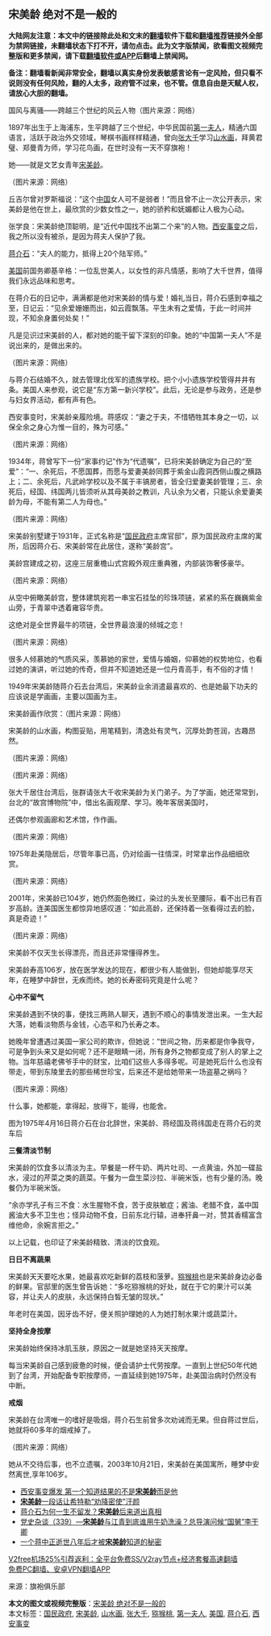  <h2>宋美龄 绝对不是一般的</h2> <p class="notice"><b>大陆网友注意：本文中的链接除此处和文末的<a href="https://github.com/bannedbook/fanqiang" >翻墙</a>软件下载和<a href="https://github.com/killgcd/justmysocks/blob/master/README.md">翻墙推荐</a>链接外全部为禁网链接，未翻墙状态下打不开，请勿点击。此为文字版禁闻，欲看图文视频完整版和更多禁闻，请下载<a href="https://github.com/bannedbook/fanqiang">翻墙软件或APP</a>后翻墙上禁闻网。</p><p>备注：翻墙看新闻非常安全，翻墙以真实身份发表敏感言论有一定风险，但只看不说则没有任何风险，翻的人太多，政府管不过来，也不管。信息自由是天赋人权，请放心大胆的翻墙。</b></p>  <div class="entry"> <p id="conimg">国风与离骚——跨越三个世纪的风云人物（图片来源：网络）</p> <p>1897年出生于上海浦东，生平跨越了三个世纪，中华民国前<a href="https://www.bannedbook.org/bnews/tag/%e7%ac%ac%e4%b8%80%e5%a4%ab%e4%ba%ba/" class="st_tag internal_tag" rel="tag" title="标签 第一夫人 下的日志">第一夫人</a>，精通六国语言，活跃于政治外交领域，琴棋书画样样精通，曾向<a href="https://www.bannedbook.org/bnews/tag/%e5%bc%a0%e5%a4%a7%e5%8d%83/" class="st_tag internal_tag" rel="tag" title="标签 张大千 下的日志">张大千</a>学习<a href="https://www.bannedbook.org/bnews/tag/%E5%B1%B1%E6%B0%B4%E7%94%BB/" class="st_tag internal_tag" rel="tag" title="标签 山水画 下的日志">山水画</a>，拜黄君璧、郑曼青为师，学习花鸟画，在世时没有一天不穿旗袍！</p> <p>她——就是文艺女青年<a href="https://www.bannedbook.org/bnews/tag/%e5%ae%8b%e7%be%8e%e9%be%84/" class="st_tag internal_tag" rel="tag" title="标签 宋美龄 下的日志">宋美龄</a>。</p> <p>（图片来源：网络）</p> <p>丘吉尔曾对罗斯福说：“这个<span class='wp_keywordlink_affiliate'><a href="https://www.bannedbook.org/" title="中国" target="_blank">中国</a></span>女人可不是弱者！”而且曾不止一次公开表示，宋美龄是他在世上，最欣赏的少数女性之一，她的骄矜和妩媚都让人极为心动。</p> <p>张学良：宋美龄绝顶聪明，是“近代中国找不出第二个来”的人物。<a href="https://www.bannedbook.org/bnews/tag/%E8%A5%BF%E5%AE%89%E4%BA%8B%E5%8F%98/" class="st_tag internal_tag" rel="tag" title="标签 西安事变 下的日志">西安事变</a>之后，我之所以没有被杀，是因为蒋夫人保护了我。</p> <p><a href="https://www.bannedbook.org/bnews/tag/%e8%92%8b%e4%bb%8b%e7%9f%b3/" class="st_tag internal_tag" rel="tag" title="标签 蒋介石 下的日志">蒋介石</a>：“夫人的能力，抵得上20个陆军师。”</p> <p><a href="https://www.bannedbook.org/bnews/tag/%e7%be%8e%e5%9b%bd/" class="st_tag internal_tag" rel="tag" title="标签 美国 下的日志">美国</a>前国务卿基辛格：一位乱世美人，以女性的非凡情感，影响了大千世界，值得我们永远品味和思考。</p> <p>在蒋介石的日记中，满满都是他对宋美龄的情与爱！婚礼当日，蒋介石感到幸福之至，日记云：“见余爱姗姗而出，如云霞飘落。平生未有之爱情，于此一时间并现，不知余身置何处矣！”</p> <p>凡是见识过宋美龄的人，都对她的能干留下深刻的印象。她的“中国第一夫人”不是说出来的，是做出来的。</p> <p>（图片来源：网络）</p> <p>与蒋介石结婚不久，就去管理北伐军的遗族学校。把个小小遗族学校管得井井有条。美国人来参观，说它是“东方第一新兴学校”。此后，无论是参与政务，还是参与妇女界活动，都有声有色。</p> <p>西安事变时，宋美龄亲履险境。蒋感叹：“妻之于夫，不惜牺牲其本身之一切，以保全余之身心为惟一目的，殊为可感。”</p> <p>（图片来源：网络）</p>  <p>1934年，蒋曾写下一份“家事约记”作为“代遗嘱”，已将宋美龄确定为自己的“至爱”：“一、余死后，不愿国葬，而愿与爱妻美龄同葬于紫金山霞洞西侧山腹之横路上；二、余死后，凡武岭学校以及不属于丰镐房者，皆全归爱妻美龄管理；三、余死后，经国、纬国两儿皆须听从其母美龄之教训，凡认余为父者，只能认余爱妻美龄为母，不能有第二人为母也。”</p> <p>（图片来源：网络）</p> <p>宋美龄别墅建于1931年，正式名称是“<a href="https://www.bannedbook.org/bnews/tag/%E5%9B%BD%E6%B0%91%E6%94%BF%E5%BA%9C/" class="st_tag internal_tag" rel="tag" title="标签 国民政府 下的日志">国民政府</a>主席官邸”，原为国民政府主席的寓所，后因蒋介石、宋美龄常在此居住，遂称“美龄宫”。</p> <p>美龄宫建成之初，这座三层重檐山式宫殿外观庄重典雅，内部装饰奢侈豪华。</p> <p>（图片来源：网络）</p> <p>从空中俯瞰美龄宫，整体建筑宛若一串宝石挂坠的珍珠项链，紧紧的系在巍巍紫金山旁，于青翠中透着雍容华贵。</p> <p>这绝对是全世界最牛的项链，全世界最浪漫的倾城之恋！</p> <p>（图片来源：网络）</p> <p>很多人倾慕她的气质风采，羡慕她的家世，爱情与婚姻，仰慕她的权势地位，也看过她的演讲，听过她的传奇，但并不知道她还是一位丹青高手，有不俗的才情！</p> <p>1949年宋美龄随蒋介石去台湾后，宋美龄业余消遣最喜欢的、也是她最下功夫的应该说是学画画，主要以国画为主。</p> <p>宋美龄画作欣赏：（图片来源：网络）</p> <p>宋美龄的山水画，构图妥贴，用笔精到，清逸处有灵气，沉厚处韵苍润，古趣昂然。</p> <p>（图片来源：网络）</p> <p>（图片来源：网络）</p>  <p>张大千居住台湾后，张群请张大千收宋美龄为关门弟子。为了学画，她还常常到，台北的“故宫博物院”中，借出名画观摩、学习。晚年客居美国时，</p> <p>还偶尔参观画廊和艺术馆，作作画。</p> <p>（图片来源：网络）</p> <p>1975年赴美隐居后，尽管年事已高，仍对绘画一往情深，时常拿出作品细细欣赏。</p> <p>（图片来源：网络）</p> <p>2001年，宋美龄已104岁，她仍然面色微红，染过的头发长至腰际，看不出已有百岁高龄。连美国医生都惊异地感叹道：“如此高龄，还保持着一张看得过去的脸，真是奇迹！”</p> <p>（图片来源：网络）</p> <p>宋美龄不仅天生长得漂亮，而且还非常懂得养生。</p> <p>宋美龄寿高106岁，放在医学发达的现在，都很少有人能做到，但她却能享尽天年，在睡梦中辞世，无疾而终。她的长寿密码究竟是什么呢？</p> <p><strong>心中不留气</strong></p> <p>宋美龄遇到不快的事，便找三两熟人聊天，遇到不顺心的事情发泄出来。一生大起大落，她看淡物质与金钱，心态平和乃长寿之本。</p> <p>她晚年曾遭遇过美国一家公司的欺诈，但她说：“世间之物，历来都是你争我夺，可是争到头来又是如何呢？还不是眼睛一闭，所有身外之物都变成了别人的掌上之物。当年慈禧老佛爷手中的财宝，比咱们这些人多得多呢。可是她死后什么也没有带走，带到东陵里去的那些稀世珍宝，后来还不是给她带来一场盗墓之祸吗？</p> <p>（图片来源：网络）</p> <p>什么事，她都能，拿得起，放得下，能得，也能舍。</p>  <p>图为1975年4月16日蒋介石在台北辞世，宋美龄、蒋经国及蒋纬国走在蒋介石的灵车后</p> <p><strong>三餐清淡节制</strong></p> <p>宋美龄的饮食多以清淡为主。早餐是一杯牛奶、两片吐司、一点黄油，外加一碟盐水，浸过的芹菜之类的蔬菜。午餐为一盘生菜沙拉、半碗米饭，也有少量的汤。晚餐仍为半碗米饭。</p> <p>“余亦学孔子有三不食：水生腥物不食，苦于皮肤敏症；酱油、老醋不食，盖中国酱油大多不卫生也；怪异动物不食，日前东北行辕，进奉犴鼻一对，赞其香糯富含维他命，余婉言拒之。”</p> <p>以上记载，也印证了宋美龄精致、清淡的饮食观。</p> <p><strong>日日不离蔬果</strong></p> <p>宋美龄天天要吃水果，她最喜欢吃新鲜的荔枝和菠萝。<a href="https://www.bannedbook.org/bnews/tag/%E7%8C%95%E7%8C%B4%E6%A1%83/" class="st_tag internal_tag" rel="tag" title="标签 猕猴桃 下的日志">猕猴桃</a>也是宋美龄身边必备的鲜果。官邸里的医生曾告诉她：“多吃猕猴桃的好处，就在于它的果汁可以美容，并让夫人的皮肤，永远保持白皙无皱的现状。”</p> <p>年老时在美国，因牙齿不好，便关照护理她的人为她打制水果汁或蔬菜汁。</p> <p><strong>坚持全身按摩</strong></p> <p>宋美龄始终保持冰肌玉肤，原因之一就是她坚持天天按摩。</p> <p>每当宋美龄自己感到疲惫的时候，便会请护士代劳按摩。一直到上世纪50年代她到了台湾，开始配备专职按摩师，一直延续到她1975年，赴美国治病时仍然没有中断。</p> <p><strong>戒烟</strong></p> <p>宋美龄在台湾唯一的嗜好是吸烟，蒋介石生前曾多次劝诫而无果。但自蒋过世后，她就将60多年的烟戒掉了。</p> <p>（图片来源：网络）</p>  <p>她从不交待后事，也不立遗嘱，2003年10月21日，宋美龄在美国寓所，睡梦中安然离世,享年106岁。</p> <ul class='op-related-articles' title='相关阅读'> <li><a href='https://www.bannedbook.org/bnews/topimagenews/20201205/1442396.html' target='_blank'>西安事变爆发 第一个知道结果的不是<b>宋美龄</b>而是他</a></li> <li><a href='https://www.bannedbook.org/bnews/lifebaike/20201203/1441235.html' target='_blank'><b>宋美龄</b>一段话让希特勒“劝降密使”汗颜</a></li> <li><a href='https://www.bannedbook.org/bnews/comments/20201128/1438550.html' target='_blank'>蒋介石为何一生不留发？<b>宋美龄</b>后来道出真相</a></li> <li><a href='https://www.bannedbook.org/bnews/bannedvideo/20201126/1437649.html' target='_blank'>党史杂谈（339）—<b>宋美龄</b>与江青到底谁用牛奶洗澡？总导演问候“国舅”李干卿</a></li> <li><a href='https://www.bannedbook.org/bnews/lishi/20201126/1437187.html' target='_blank'>一个蒋中正逝世八年后才被<b>宋美龄</b>知道的秘密</a></li> </ul> <p class="texttj"> <a href="https://github.com/bannedbook/fanqiang/wiki/V2ray%E6%9C%BA%E5%9C%BA" target="_blank">V2free机场25%引荐返利：全平台免费SS/V2ray节点+经济套餐高速翻墙</a><br/> <a href="https://github.com/bannedbook/fanqiang/wiki/%E7%A6%81%E9%97%BB%E7%BD%91%E5%AE%89%E5%8D%93%E7%BF%BB%E5%A2%99%E6%96%B0%E9%97%BBAPP" target="_blank">免费PC翻墙、安卓VPN翻墙APP</a></p><p> 来源：旗袍俱乐部 </p><a name='sharetosocial'></a>       <div><b>本文的图文或视频完整版</b>：<a href='https://www.bannedbook.org/bnews/cnnews/20201224/1453854.html'>宋美龄 绝对不是一般的</a></div>  </div><!--END ENTRY--> <div class="postfooter"> <div>本文标签：<a href="https://www.bannedbook.org/bnews/tag/%E5%9B%BD%E6%B0%91%E6%94%BF%E5%BA%9C/" rel="tag">国民政府</a>, <a href="https://www.bannedbook.org/bnews/tag/%e5%ae%8b%e7%be%8e%e9%be%84/" rel="tag">宋美龄</a>, <a href="https://www.bannedbook.org/bnews/tag/%E5%B1%B1%E6%B0%B4%E7%94%BB/" rel="tag">山水画</a>, <a href="https://www.bannedbook.org/bnews/tag/%e5%bc%a0%e5%a4%a7%e5%8d%83/" rel="tag">张大千</a>, <a href="https://www.bannedbook.org/bnews/tag/%E7%8C%95%E7%8C%B4%E6%A1%83/" rel="tag">猕猴桃</a>, <a href="https://www.bannedbook.org/bnews/tag/%e7%ac%ac%e4%b8%80%e5%a4%ab%e4%ba%ba/" rel="tag">第一夫人</a>, <a href="https://www.bannedbook.org/bnews/tag/%e7%be%8e%e5%9b%bd/" rel="tag">美国</a>, <a href="https://www.bannedbook.org/bnews/tag/%e8%92%8b%e4%bb%8b%e7%9f%b3/" rel="tag">蒋介石</a>, <a href="https://www.bannedbook.org/bnews/tag/%E8%A5%BF%E5%AE%89%E4%BA%8B%E5%8F%98/" rel="tag">西安事变</a></div>  </div><!--END POSTFOOTER--> 